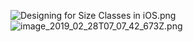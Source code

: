 ![Designing for Size Classes in iOS.png](https://bitbucket.org/repo/qEKj8nK/images/3083481680-Designing%20for%20Size%20Classes%20in%20iOS.png)![image_2019_02_28T07_07_42_673Z.png](https://bitbucket.org/repo/qEKj8nK/images/2146221179-image_2019_02_28T07_07_42_673Z.png)